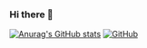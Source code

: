 ### Hi there 👋
[![Anurag's GitHub stats](https://github-readme-stats.vercel.app/api?username=yooniicode)](https://github.com/anuraghazra/github-readme-stats)
[![GitHub](https://badgen.net/badge/icon/github?icon=github&label)](https://github.com)
<!--
**yooniicode/yooniicode** is a ✨ _special_ ✨ repository because its `README.md` (this file) appears on your GitHub profile.

Here are some ideas to get you started:

- 🔭 I’m currently working on ...
- 🌱 I’m currently learning ...
- 👯 I’m looking to collaborate on ...
- 🤔 I’m looking for help with ...
- 💬 Ask me about ...
- 📫 How to reach me: ...
- 😄 Pronouns: ...
- ⚡ Fun fact: ...
-->
